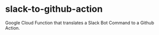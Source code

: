 # slack-to-github-action
Google Cloud Function that translates a Slack Bot Command to a Github Action.
